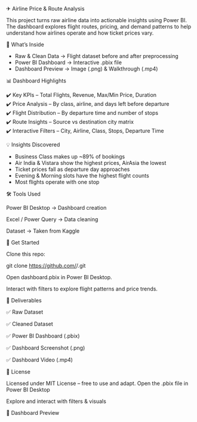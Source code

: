 ✈ Airline Price & Route Analysis

This project turns raw airline data into actionable insights using Power BI. The dashboard explores flight routes, pricing, and demand patterns to help understand how airlines operate and how ticket prices vary.

🔎 What’s Inside  

- Raw & Clean Data → Flight dataset before and after preprocessing  
- Power BI Dashboard → Interactive .pbix file  
- Dashboard Preview → Image (.png) & Walkthrough (.mp4)  

📊 Dashboard Highlights  

✔️ Key KPIs – Total Flights, Revenue, Max/Min Price, Duration  
✔️ Price Analysis – By class, airline, and days left before departure  
✔️ Flight Distribution – By departure time and number of stops  
✔️ Route Insights – Source vs destination city matrix  
✔️ Interactive Filters – City, Airline, Class, Stops, Departure Time  

💡 Insights Discovered  

 - Business Class makes up ~89% of bookings  
- Air India & Vistara show the highest prices, AirAsia the lowest  
- Ticket prices fall as departure day approaches  
- Evening & Morning slots have the highest flight counts  
- Most flights operate with one stop  

🛠 Tools Used

Power BI Desktop → Dashboard creation

Excel / Power Query → Data cleaning

Dataset → Taken from Kaggle

🚀 Get Started

Clone this repo:

git clone https://github.com/<your-username>/<repo-name>.git


Open dashboard.pbix in Power BI Desktop.

Interact with filters to explore flight patterns and price trends.

📂 Deliverables

✅ Raw Dataset

✅ Cleaned Dataset

✅ Power BI Dashboard (.pbix)

✅ Dashboard Screenshot (.png)

✅ Dashboard Video (.mp4)

📜 License

Licensed under MIT License – free to use and adapt.
Open the .pbix file in Power BI Desktop

Explore and interact with filters & visuals

📸 Dashboard Preview
